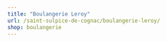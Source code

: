 ```yaml
---
title: "Boulangerie Leroy"
url: /saint-sulpice-de-cognac/boulangerie-leroy/
shop: boulangerie
---
```


